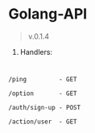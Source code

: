 # Golang-API
>v.0.1.4

1. Handlers:
#
    /ping         - GET

    /option       - GET

    /auth/sign-up - POST

    /action/user  - GET


